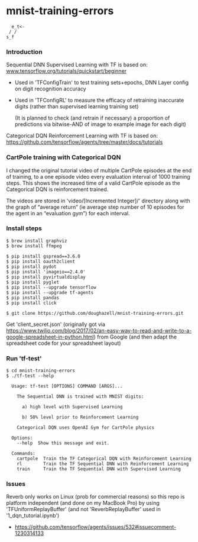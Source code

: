 # mnist-training-errors
```
  e_t<-
 / /
s_f
```
### Introduction
Sequential DNN Supervised Learning with TF is based on: www.tensorflow.org/tutorials/quickstart/beginner
* Used in 'TFConfigTrain' to test training sets+epochs, DNN Layer config on digit recognition accuracy
* Used in 'TFConfigRL' to measure the efficacy of retraining inaccurate digits (rather than supervised learning training set)
  
  (It is planned to check (and retrain if necessary) a proportion of predictions via bitwise-AND of image to example image for each digit)

Categorical DQN Reinforcement Learning with TF is based on: https://github.com/tensorflow/agents/tree/master/docs/tutorials

### CartPole training with Categorical DQN
I changed the original tutorial video of multiple CartPole episodes at the end of training, to a one episode video every evaluation interval of 1000 training steps. This shows the increased time of a valid CartPole episode as the Categorical DQN is reinforcement trained.

The videos are stored in 'video/[Incremented Integer]/' directory along with the graph of “average return” (ie average step number of 10 episodes for the agent in an “evaluation gym”) for each interval.

### Install steps
```
$ brew install graphviz
$ brew install ffmpeg

$ pip install gspread==3.6.0
$ pip install oauth2client
$ pip install pydot
$ pip install 'imageio==2.4.0'
$ pip install pyvirtualdisplay
$ pip install pyglet
$ pip install --upgrade tensorflow
$ pip install --upgrade tf-agents
$ pip install pandas
$ pip install click

$ git clone https://github.com/doughazell/mnist-training-errors.git
```

Get 'client_secret.json' (originally got via https://www.twilio.com/blog/2017/02/an-easy-way-to-read-and-write-to-a-google-spreadsheet-in-python.html) from Google (and then adapt the spreadsheet code for your spreadsheet layout)

### Run 'tf-test'
```
$ cd mnist-training-errors
$ ./tf-test --help

  Usage: tf-test [OPTIONS] COMMAND [ARGS]...

    The Sequential DNN is trained with MNIST digits:

      a) high level with Supervised Learning

      b) 50% level prior to Reinforcement Learning

    Categorical DQN uses OpenAI Gym for CartPole physics

  Options:
    --help  Show this message and exit.

  Commands:
    cartpole  Train the TF Categorical DQN with Reinforcement Learning
    rl        Train the TF Sequential DNN with Reinforcement Learning
    train     Train the TF Sequential DNN with Supervised Learning
```
### Issues
Reverb only works on Linux (prob for commercial reasons) so this repo is platform independent (and done on my MacBook Pro) by using 'TFUniformReplayBuffer' (and not 'ReverbReplayBuffer' used in '1_dqn_tutorial.ipynb') 
* https://github.com/tensorflow/agents/issues/532#issuecomment-1230314133

